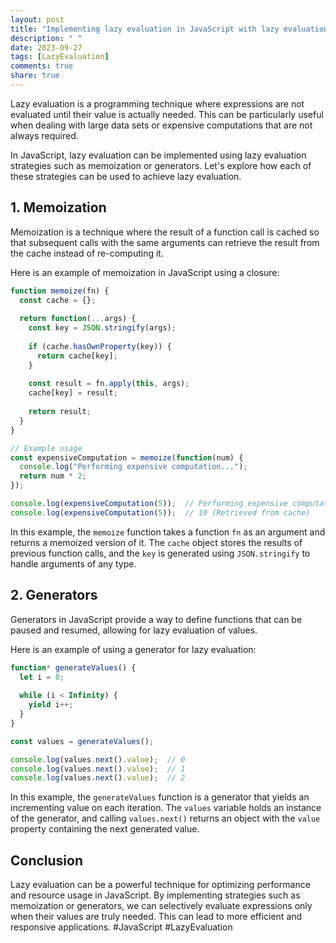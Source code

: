 ```yaml
---
layout: post
title: "Implementing lazy evaluation in JavaScript with lazy evaluation strategies"
description: " "
date: 2023-09-27
tags: [LazyEvaluation]
comments: true
share: true
---
```


Lazy evaluation is a programming technique where expressions are not evaluated until their value is actually needed. This can be particularly useful when dealing with large data sets or expensive computations that are not always required.

In JavaScript, lazy evaluation can be implemented using lazy evaluation strategies such as memoization or generators. Let's explore how each of these strategies can be used to achieve lazy evaluation.

## 1. Memoization

Memoization is a technique where the result of a function call is cached so that subsequent calls with the same arguments can retrieve the result from the cache instead of re-computing it.

Here is an example of memoization in JavaScript using a closure:

```javascript
function memoize(fn) {
  const cache = {};
  
  return function(...args) {
    const key = JSON.stringify(args);
    
    if (cache.hasOwnProperty(key)) {
      return cache[key];
    }
    
    const result = fn.apply(this, args);
    cache[key] = result;
    
    return result;
  }
}

// Example usage
const expensiveComputation = memoize(function(num) {
  console.log("Performing expensive computation...");
  return num * 2;
});

console.log(expensiveComputation(5));  // Performing expensive computation...  10
console.log(expensiveComputation(5));  // 10 (Retrieved from cache)
```

In this example, the `memoize` function takes a function `fn` as an argument and returns a memoized version of it. The `cache` object stores the results of previous function calls, and the `key` is generated using `JSON.stringify` to handle arguments of any type.

## 2. Generators

Generators in JavaScript provide a way to define functions that can be paused and resumed, allowing for lazy evaluation of values.

Here is an example of using a generator for lazy evaluation:

```javascript
function* generateValues() {
  let i = 0;
  
  while (i < Infinity) {
    yield i++;
  }
}

const values = generateValues();

console.log(values.next().value);  // 0
console.log(values.next().value);  // 1
console.log(values.next().value);  // 2
```

In this example, the `generateValues` function is a generator that yields an incrementing value on each iteration. The `values` variable holds an instance of the generator, and calling `values.next()` returns an object with the `value` property containing the next generated value.

## Conclusion

Lazy evaluation can be a powerful technique for optimizing performance and resource usage in JavaScript. By implementing strategies such as memoization or generators, we can selectively evaluate expressions only when their values are truly needed. This can lead to more efficient and responsive applications. #JavaScript #LazyEvaluation